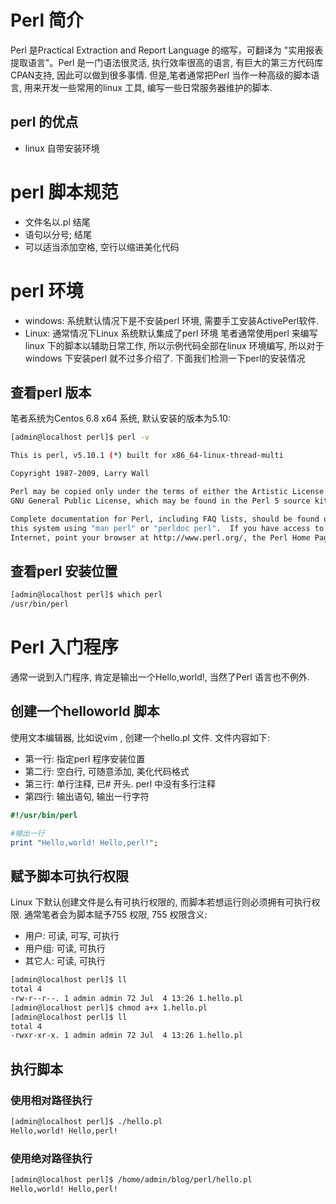 # Perl 简介

Perl 是Practical Extraction and Report Language 的缩写，可翻译为 "实用报表提取语言"。Perl 是一门语法很灵活, 执行效率很高的语言, 有巨大的第三方代码库CPAN支持, 因此可以做到很多事情. 但是,笔者通常把Perl 当作一种高级的脚本语言, 用来开发一些常用的linux 工具, 编写一些日常服务器维护的脚本.

## perl 的优点
* linux 自带安装环境


# perl 脚本规范
* 文件名以.pl 结尾
* 语句以分号; 结尾
* 可以适当添加空格, 空行以缩进美化代码

# perl 环境
* windows: 系统默认情况下是不安装perl 环境, 需要手工安装ActivePerl软件. 
* Linux: 通常情况下Linux 系统默认集成了perl 环境
笔者通常使用perl 来编写linux 下的脚本以辅助日常工作, 所以示例代码全部在linux 环境编写, 所以对于windows 下安装perl 就不过多介绍了. 下面我们检测一下perl的安装情况

## 查看perl 版本
笔者系统为Centos 6.8 x64 系统, 默认安装的版本为5.10:

```bash
[admin@localhost perl]$ perl -v

This is perl, v5.10.1 (*) built for x86_64-linux-thread-multi

Copyright 1987-2009, Larry Wall

Perl may be copied only under the terms of either the Artistic License or the
GNU General Public License, which may be found in the Perl 5 source kit.

Complete documentation for Perl, including FAQ lists, should be found on
this system using "man perl" or "perldoc perl".  If you have access to the
Internet, point your browser at http://www.perl.org/, the Perl Home Page.
```

## 查看perl 安装位置
```bash
[admin@localhost perl]$ which perl
/usr/bin/perl
```

# Perl 入门程序
通常一说到入门程序, 肯定是输出一个Hello,world!, 当然了Perl 语言也不例外.

## 创建一个helloworld 脚本
使用文本编辑器, 比如说vim , 创建一个hello.pl 文件. 文件内容如下:
* 第一行: 指定perl 程序安装位置
* 第二行: 空白行, 可随意添加, 美化代码格式
* 第三行: 单行注释, 已# 开头. perl 中没有多行注释
* 第四行: 输出语句, 输出一行字符
``` perl
#!/usr/bin/perl

#输出一行
print "Hello,world! Hello,perl!";
```

## 赋予脚本可执行权限
Linux 下默认创建文件是么有可执行权限的, 而脚本若想运行则必须拥有可执行权限. 通常笔者会为脚本赋予755 权限, 755 权限含义:
* 用户: 可读, 可写, 可执行
* 用户组: 可读, 可执行
* 其它人: 可读, 可执行

```bash
[admin@localhost perl]$ ll
total 4
-rw-r--r--. 1 admin admin 72 Jul  4 13:26 1.hello.pl
[admin@localhost perl]$ chmod a+x 1.hello.pl 
[admin@localhost perl]$ ll
total 4
-rwxr-xr-x. 1 admin admin 72 Jul  4 13:26 1.hello.pl
```

## 执行脚本
### 使用相对路径执行
```bash
[admin@localhost perl]$ ./hello.pl 
Hello,world! Hello,perl!
```
### 使用绝对路径执行
```bash
[admin@localhost perl]$ /home/admin/blog/perl/hello.pl 
Hello,world! Hello,perl!
```

